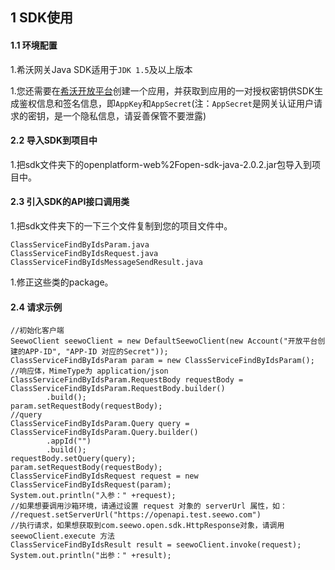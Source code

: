 ## 1 SDK使用

#### 1.1 环境配置

1.希沃网关Java SDK适用于`JDK 1.5`及以上版本

1.您还需要在[希沃开放平台](http://open.seewo.com/#/console)创建一个应用，并获取到应用的一对授权密钥供SDK生成鉴权信息和签名信息，即`AppKey`和`AppSecret`(注：`AppSecret`是网关认证用户请求的密钥，是一个隐私信息，请妥善保管不要泄露)

#### 2.2 导入SDK到项目中

1.把sdk文件夹下的openplatform-web%2Fopen-sdk-java-2.0.2.jar包导入到项目中。

#### 2.3 引入SDK的API接口调用类

1.把sdk文件夹下的一下三个文件复制到您的项目文件中。

```
ClassServiceFindByIdsParam.java
ClassServiceFindByIdsRequest.java
ClassServiceFindByIdsMessageSendResult.java
```

1.修正这些类的package。

#### 2.4 请求示例

```
//初始化客户端
SeewoClient seewoClient = new DefaultSeewoClient(new Account("开放平台创建的APP-ID", "APP-ID 对应的Secret"));
ClassServiceFindByIdsParam param = new ClassServiceFindByIdsParam();
//响应体，MimeType为 application/json
ClassServiceFindByIdsParam.RequestBody requestBody = ClassServiceFindByIdsParam.RequestBody.builder()
        .build();
param.setRequestBody(requestBody);
//query
ClassServiceFindByIdsParam.Query query = ClassServiceFindByIdsParam.Query.builder()
        .appId("")
        .build();
requestBody.setQuery(query);
param.setRequestBody(requestBody);
ClassServiceFindByIdsRequest request = new ClassServiceFindByIdsRequest(param);
System.out.println("入参：" +request);
//如果想要调用沙箱环境，请通过设置 request 对象的 serverUrl 属性，如：
//request.setServerUrl("https://openapi.test.seewo.com")
//执行请求，如果想获取到com.seewo.open.sdk.HttpResponse对象，请调用 seewoClient.execute 方法
ClassServiceFindByIdsResult result = seewoClient.invoke(request);
System.out.println("出参：" +result);
```